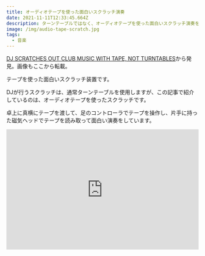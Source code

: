 ```yaml
---
title: オーディオテープを使った面白いスクラッチ演奏
date: 2021-11-11T12:33:45.664Z
description: ターンテーブルではなく、オーディオテープを使った面白いスクラッチ演奏を紹介します。
image: /img/audio-tape-scratch.jpg
tags:
  - 音楽
---
```

[DJ SCRATCHES OUT CLUB MUSIC WITH TAPE, NOT TURNTABLES](https://hackaday.com/2020/04/30/dj-scratches-out-club-music-with-tape-not-turntables/)から発見。画像もここから転載。

テープを使った面白いスクラッチ装置です。

DJが行うスクラッチは、通常ターンテーブルを使用しますが、この記事で紹介しているのは、オーディオテープを使ったスクラッチです。

卓上に真横にテープを渡して、足のコントローラでテープを操作し、片手に持った磁気ヘッドでテープを読み取って面白い演奏をしています。

<iframe width="100%" height="315" src="https://www.youtube.com/embed/L6SMyND8hso" title="YouTube video player" frameborder="0" allow="accelerometer; autoplay; clipboard-write; encrypted-media; gyroscope; picture-in-picture" allowfullscreen></iframe>
